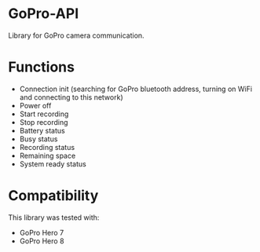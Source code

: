 # GoPro-API
Library for GoPro camera communication.

# Functions
- Connection init (searching for GoPro bluetooth address, turning on WiFi and connecting to this network)
- Power off
- Start recording
- Stop recording
- Battery status
- Busy status
- Recording status
- Remaining space
- System ready status

# Compatibility
This library was tested with:
- GoPro Hero 7
- GoPro Hero 8
